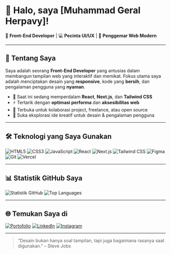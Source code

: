 # 👋 Halo, saya [Muhammad Geral Herpavy]!

🎨 **Front-End Developer** | 💻 **Pecinta UI/UX** | 🚀 **Penggemar Web Modern**

---

## 🚀 Tentang Saya

Saya adalah seorang **Front-End Developer** yang antusias dalam membangun tampilan web yang interaktif dan memikat. Fokus utama saya adalah menciptakan desain yang **responsive**, kode yang **bersih**, dan pengalaman pengguna yang **nyaman**.

- 🌱 Saat ini sedang memperdalam **React**, **Next.js**, dan **Tailwind CSS**
- ⚡ Tertarik dengan **optimasi performa** dan **aksesibilitas web**
- 🤝 Terbuka untuk kolaborasi project, freelance, atau open source
- 🎨 Suka eksplorasi ide kreatif untuk desain & pengalaman pengguna

---

## 🛠️ Teknologi yang Saya Gunakan

![HTML5](https://img.shields.io/badge/HTML5-E34F26?style=flat&logo=html5&logoColor=white)
![CSS3](https://img.shields.io/badge/CSS3-1572B6?style=flat&logo=css3&logoColor=white)
![JavaScript](https://img.shields.io/badge/JavaScript-F7DF1E?style=flat&logo=javascript&logoColor=black)
![React](https://img.shields.io/badge/React-61DAFB?style=flat&logo=react&logoColor=black)
![Next.js](https://img.shields.io/badge/Next.js-000000?style=flat&logo=next.js&logoColor=white)
![Tailwind CSS](https://img.shields.io/badge/Tailwind%20CSS-38B2AC?style=flat&logo=tailwind-css&logoColor=white)
![Figma](https://img.shields.io/badge/Figma-F24E1E?style=flat&logo=figma&logoColor=white)
![Git](https://img.shields.io/badge/Git-F05032?style=flat&logo=git&logoColor=white)
![Vercel](https://img.shields.io/badge/Vercel-000000?style=flat&logo=vercel&logoColor=white)

---

## 📊 Statistik GitHub Saya

![Statistik GitHub](https://github-readme-stats.vercel.app/api?username=your-username&show_icons=true&theme=tokyonight)
![Top Languages](https://github-readme-stats.vercel.app/api/top-langs/?username=your-username&layout=compact&theme=tokyonight)

---

## 🌐 Temukan Saya di

[![Portofolio](https://img.shields.io/badge/Portofolio-000000?style=for-the-badge&logo=firefox&logoColor=white)](https://your-portfolio-link.com)
[![LinkedIn](https://img.shields.io/badge/LinkedIn-0A66C2?style=for-the-badge&logo=linkedin&logoColor=white)](https://linkedin.com/in/your-username)
[![Instagram](https://img.shields.io/badge/Instagram-E4405F?style=for-the-badge&logo=instagram&logoColor=white)](https://instagram.com/your-username)

---

> “Desain bukan hanya soal tampilan, tapi juga bagaimana rasanya saat digunakan.” – Steve Jobs

